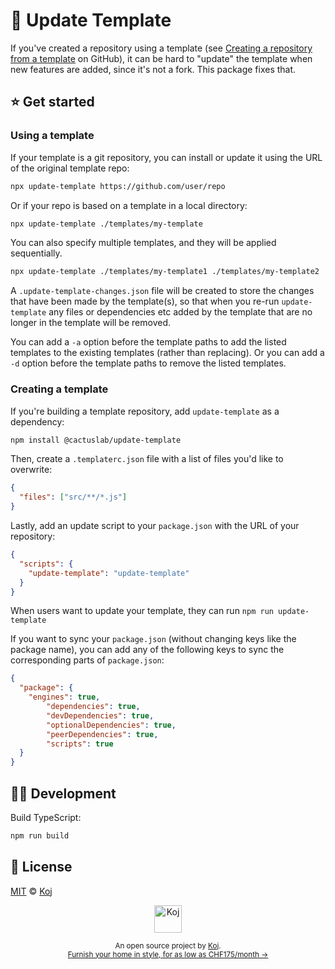 # 📠 Update Template

If you've created a repository using a template (see [Creating a repository from a template](https://docs.github.com/en/github/creating-cloning-and-archiving-repositories/creating-a-repository-from-a-template) on GitHub), it can be hard to "update" the template when new features are added, since it's not a fork. This package fixes that.

## ⭐ Get started

### Using a template

If your template is a git repository, you can install or update it using the URL of the original template repo:

```bash
npx update-template https://github.com/user/repo
```

Or if your repo is based on a template in a local directory:

```bash
npx update-template ./templates/my-template
```

You can also specify multiple templates, and they will be applied sequentially.

```bash
npx update-template ./templates/my-template1 ./templates/my-template2
```

A `.update-template-changes.json` file will be created to store the changes that have been made by the
template(s), so that when you re-run `update-template` any files or dependencies etc added by the template
that are no longer in the template will be removed.

You can add a `-a` option before the template paths to add the listed templates to the existing templates (rather than replacing).
Or you can add a `-d` option before the template paths to remove the listed templates.

### Creating a template

If you're building a template repository, add `update-template` as a dependency:

```bash
npm install @cactuslab/update-template
```

Then, create a `.templaterc.json` file with a list of files you'd like to overwrite:

```json
{
  "files": ["src/**/*.js"]
}
```

Lastly, add an update script to your `package.json` with the URL of your repository:

```json
{
  "scripts": {
    "update-template": "update-template"
  }
}
```

When users want to update your template, they can run `npm run update-template`

If you want to sync your `package.json` (without changing keys like the package name), you can add any of the following
keys to sync the corresponding parts of `package.json`:

```json
{
  "package": {
    "engines": true,
		"dependencies": true,
		"devDependencies": true,
		"optionalDependencies": true,
		"peerDependencies": true,
		"scripts": true
  }
}
```

## 👩‍💻 Development

Build TypeScript:

```bash
npm run build
```

## 📄 License

[MIT](./LICENSE) © [Koj](https://koj.co)

<p align="center">
  <a href="https://koj.co">
    <img width="44" alt="Koj" src="https://kojcdn.com/v1598284251/website-v2/koj-github-footer_m089ze.svg">
  </a>
</p>
<p align="center">
  <sub>An open source project by <a href="https://koj.co">Koj</a>. <br> <a href="https://koj.co">Furnish your home in style, for as low as CHF175/month →</a></sub>
</p>
